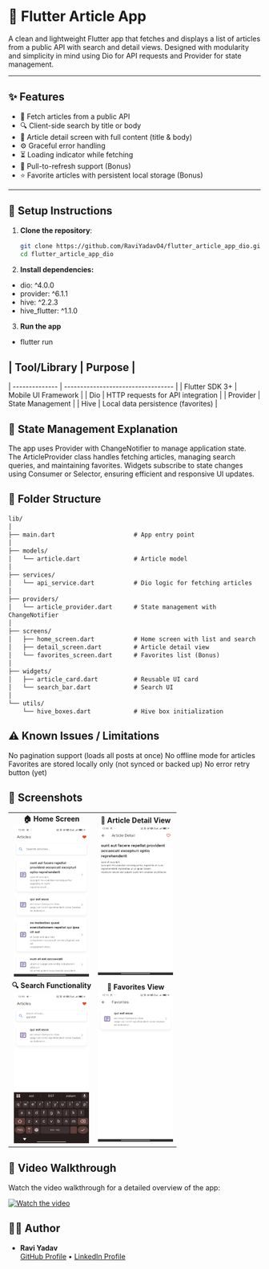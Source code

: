 # 📰 Flutter Article App

A clean and lightweight Flutter app that fetches and displays a list of articles from a public API with search and detail views. Designed with modularity and simplicity in mind using Dio for API requests and Provider for state management.

---

## ✨ Features

- 🔄 Fetch articles from a public API
- 🔍 Client-side search by title or body
- 📄 Article detail screen with full content (title & body)
- ⚙️ Graceful error handling
- ⏳ Loading indicator while fetching
- 🔁 Pull-to-refresh support (Bonus)
- ⭐ Favorite articles with persistent local storage (Bonus)

---

## 🚀 Setup Instructions

1. **Clone the repository**:
   ```bash
   git clone https://github.com/RaviYadavO4/flutter_article_app_dio.git
   cd flutter_article_app_dio

2. **Install dependencies:**

- dio: ^4.0.0
- provider: ^6.1.1
- hive: ^2.2.3
- hive_flutter: ^1.1.0

3. **Run the app**
- flutter run


## | Tool/Library   | Purpose                            |
| -------------- | ---------------------------------- |
| Flutter SDK 3+ | Mobile UI Framework                |
| Dio            | HTTP requests for API integration  |
| Provider       | State Management                   |
| Hive           | Local data persistence (favorites) |


## 🧠 State Management Explanation

The app uses Provider with ChangeNotifier to manage application state. The ArticleProvider class handles fetching articles, managing search queries, and maintaining favorites. Widgets subscribe to state changes using Consumer or Selector, ensuring efficient and responsive UI updates.

## 📁 Folder Structure

```text
lib/
│
├── main.dart                      # App entry point
│
├── models/
│   └── article.dart               # Article model
│
├── services/
│   └── api_service.dart           # Dio logic for fetching articles
│
├── providers/
│   └── article_provider.dart      # State management with ChangeNotifier
│
├── screens/
│   ├── home_screen.dart           # Home screen with list and search
│   ├── detail_screen.dart         # Article detail view
│   └── favorites_screen.dart      # Favorites list (Bonus)
│
├── widgets/
│   ├── article_card.dart          # Reusable UI card
│   └── search_bar.dart            # Search UI
│
└── utils/
    └── hive_boxes.dart            # Hive box initialization

```


## ⚠️ Known Issues / Limitations
No pagination support (loads all posts at once)
No offline mode for articles
Favorites are stored locally only (not synced or backed up)
No error retry button (yet)

## 📸 Screenshots

<table>
  <tr>
    <td align="center">
      <strong>🏠 Home Screen</strong><br>
      <img src="screenshots/home_screen.jpeg" width="150" height="300"/>
    </td>
    <td align="center">
      <strong>📄 Article Detail View</strong><br>
      <img src="screenshots/detail_screen.jpeg" width="150" height="300"/>
    </td>
  </tr>
  <tr>
    <td align="center">
      <strong>🔍 Search Functionality</strong><br>
      <img src="screenshots/search_screen.jpeg" width="150" height="300"/>
    </td>
    <td align="center">
      <strong>📄 Favorites View</strong><br>
      <img src="screenshots/favorites_screen.jpeg" width="150" height="300"/>
    </td>
  </tr>
</table>
 

## 🎥 Video Walkthrough

Watch the video walkthrough for a detailed overview of the app:

[![Watch the video](https://img.youtube.com/vi/UoEfXjQz86Q/maxresdefault.jpg)](https://youtube.com/shorts/UoEfXjQz86Q)


## 👨‍💻 Author

- **Ravi Yadav**  
  [GitHub Profile](https://github.com/RaviYadavO4) • [LinkedIn Profile](https://www.linkedin.com/in/ravi-s-b1a75b212/)